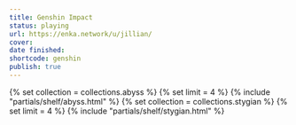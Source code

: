 ```yaml
---
title: Genshin Impact
status: playing
url: https://enka.network/u/jillian/
cover: 
date finished: 
shortcode: genshin
publish: true
---
```


{% set collection = collections.abyss %}
{% set limit = 4 %}
{% include "partials/shelf/abyss.html" %}
{% set collection = collections.stygian %}
{% set limit = 4 %}
{% include "partials/shelf/stygian.html" %}
